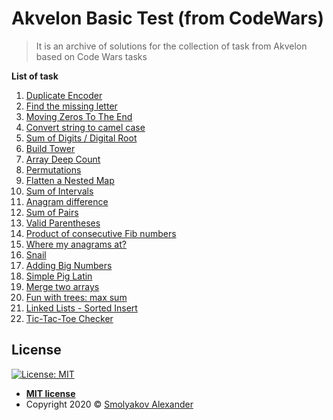 # Akvelon Basic Test (from CodeWars)
> It is an archive of solutions for the collection of task from Akvelon based on Code Wars tasks

**List of task**
1. <a href="https://www.codewars.com/kata/54b42f9314d9229fd6000d9c">Duplicate Encoder</a>
2. <a href="https://www.codewars.com/kata/5839edaa6754d6fec10000a2">Find the missing letter</a>
3. <a href="https://www.codewars.com/kata/52597aa56021e91c93000cb0">Moving Zeros To The End</a>
4. <a href="https://www.codewars.com/kata/517abf86da9663f1d2000003">Convert string to camel case</a>
5. <a href="https://www.codewars.com/kata/541c8630095125aba6000c00">Sum of Digits / Digital Root</a>
6. <a href="https://www.codewars.com/kata/576757b1df89ecf5bd00073b">Build Tower</a>
7. <a href="https://www.codewars.com/kata/596f72bbe7cd7296d1000029">Array Deep Count</a>
8. <a href="https://www.codewars.com/kata/5254ca2719453dcc0b00027d">Permutations</a>
9. <a href="https://www.codewars.com/kata/52859abdf8fc1b12e0000141">Flatten a Nested Map</a>
10. <a href="https://www.codewars.com/kata/52b7ed099cdc285c300001cd">Sum of Intervals</a>
11. <a href="https://www.codewars.com/kata/5b1b27c8f60e99a467000041">Anagram difference</a>
12. <a href="https://www.codewars.com/kata/54d81488b981293527000c8f">Sum of Pairs</a>
13. <a href="https://www.codewars.com/kata/52774a314c2333f0a7000688">Valid Parentheses</a>
14. <a href="https://www.codewars.com/kata/5541f58a944b85ce6d00006a">Product of consecutive Fib numbers</a>
15. <a href="https://www.codewars.com/kata/523a86aa4230ebb5420001e1">Where my anagrams at?</a>
16. <a href="https://www.codewars.com/kata/521c2db8ddc89b9b7a0000c1">Snail</a>
17. <a href="https://www.codewars.com/kata/525f4206b73515bffb000b21">Adding Big Numbers</a>
18. <a href="https://www.codewars.com/kata/520b9d2ad5c005041100000f">Simple Pig Latin</a>
19. <a href="https://www.codewars.com/kata/583af10620dda4da270000c5">Merge two arrays</a>
20. <a href="https://www.codewars.com/kata/57e5279b7cf1aea5cf000359">Fun with trees: max sum</a>
21. <a href="https://www.codewars.com/kata/55cc33e97259667a08000044">Linked Lists - Sorted Insert</a>
22. <a href="https://www.codewars.com/kata/525caa5c1bf619d28c000335">Tic-Tac-Toe Checker</a>

## License
[![License: MIT](https://img.shields.io/badge/License-MIT-yellow.svg)](https://opensource.org/licenses/MIT)

- **[MIT license](http://opensource.org/licenses/mit-license.php)**
- Copyright 2020 © <a href="https://github.com/sphinx414" target="_blank">Smolyakov Alexander</a>
